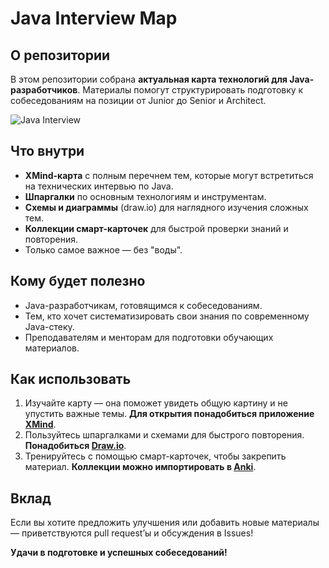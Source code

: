 # Java Interview Map

## О репозитории

В этом репозитории собрана **актуальная карта технологий для Java-разработчиков**. Материалы помогут структурировать подготовку к собеседованиям на позиции от Junior до Senior и Architect.

![Java Interview](https://github.com/user-attachments/assets/c827e841-9074-459e-b53b-73f2a75e8b5d)

## Что внутри

- **XMind-карта** с полным перечнем тем, которые могут встретиться на технических интервью по Java.
- **Шпаргалки** по основным технологиям и инструментам.
- **Схемы и диаграммы** (draw.io) для наглядного изучения сложных тем.
- **Коллекции смарт-карточек** для быстрой проверки знаний и повторения.
- Только самое важное — без "воды".

## Кому будет полезно

- Java-разработчикам, готовящимся к собеседованиям.
- Тем, кто хочет систематизировать свои знания по современному Java-стеку.
- Преподавателям и менторам для подготовки обучающих материалов.

## Как использовать

1. Изучайте карту — она поможет увидеть общую картину и не упустить важные темы. **Для открытия понадобиться приложение [XMind](https://xmind.com/)**.
2. Пользуйтесь шпаргалками и схемами для быстрого повторения. **Понадобиться [Draw.io](https://www.drawio.com/)**.
3. Тренируйтесь с помощью смарт-карточек, чтобы закрепить материал. **Коллекции можно импортировать в [Anki](https://apps.ankiweb.net/)**.

## Вклад

Если вы хотите предложить улучшения или добавить новые материалы — приветствуются pull request’ы и обсуждения в Issues!

**Удачи в подготовке и успешных собеседований!**

